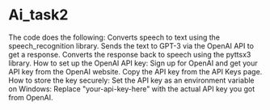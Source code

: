 # Ai_task2
The code does the following:
Converts speech to text using the speech_recognition library.
Sends the text to GPT-3 via the OpenAI API to get a response.
Converts the response back to speech using the pyttsx3 library.
How to set up the OpenAI API key:
Sign up for OpenAI and get your API key from the OpenAI website.
Copy the API key from the API Keys page.
How to store the key securely:
Set the API key as an environment variable on Windows:
Replace "your-api-key-here" with the actual API key you got from OpenAI.
